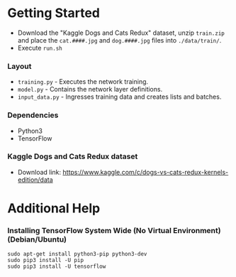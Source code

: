 # Getting Started
 - Download the "Kaggle Dogs and Cats Redux" dataset, unzip `train.zip` and place the `cat.####.jpg` and `dog.####.jpg` files into `./data/train/`.
 - Execute `run.sh`

### Layout
 - `training.py` - Executes the network training.
 - `model.py` - Contains the network layer definitions.
 - `input_data.py` - Ingresses training data and creates lists and batches.

### Dependencies
 - Python3
 - TensorFlow

### Kaggle Dogs and Cats Redux dataset
 - Download link: https://www.kaggle.com/c/dogs-vs-cats-redux-kernels-edition/data


# Additional Help

### Installing TensorFlow System Wide (No Virtual Environment) (Debian/Ubuntu)
```
sudo apt-get install python3-pip python3-dev
sudo pip3 install -U pip
sudo pip3 install -U tensorflow
```
